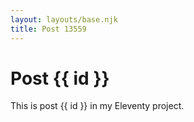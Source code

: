 ```yaml
---
layout: layouts/base.njk
title: Post 13559
---
```


# Post {{ id }}

This is post {{ id }} in my Eleventy project.
